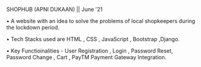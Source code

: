 SHOPHUB (APNI DUKAAN) ||  June '21

• A website with an idea to solve the problems of local shopkeepers
during the lockdown period.

• Tech Stacks used are HTML , CSS , JavaScript , Bootstrap ,Django.

• Key Functioinalities - User Registration , Login , Password Reset,
Password Change , Cart , PayTM Payment Gateway Integration.
